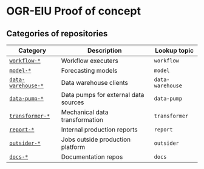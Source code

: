 
# OGR-EIU Proof of concept

## Categories of repositories

Category | Description | Lookup topic
---|---|---
[`workflow-*`](https://github.com/orgs/OGR-EIU/repositories?q=workflow) | Workflow executers | `workflow`
[`model-*`](https://github.com/orgs/OGR-EIU/repositories?q=model) | Forecasting models | `model`
[`data-warehouse-*`](https://github.com/orgs/OGR-EIU/repositories?q=data-warehouse) | Data warehouse clients | `data-warehouse`
[`data-pump-*`](https://github.com/orgs/OGR-EIU/repositories?q=data-pump) | Data pumps for external data sources | `data-pump`
[`transformer-*`](https://github.com/orgs/OGR-EIU/repositories?q=transformer) | Mechanical data transformation | `transformer`
[`report-*`](https://github.com/orgs/OGR-EIU/repositories?q=report) | Internal production reports | `report`
[`outsider-*`](https://github.com/orgs/OGR-EIU/repositories?q=outsider) | Jobs outside production platform | `outsider`
[`docs-*`](https://github.com/orgs/OGR-EIU/repositories?q=docs) | Documentation repos | `docs`

